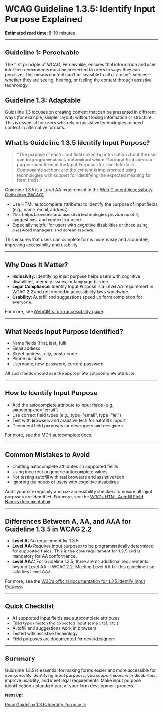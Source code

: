 <!--
title: 1.3.5 - Identify Input Purpose
series: Making the Web Accessible for All
description: A practical guide to WCAG Guideline 1.3.5 (Identify Input Purpose)—what it means, why it matters, and how to help browsers and assistive tech identify the purpose of input fields.
keywords: wcag 1.3.5, identify input purpose, accessibility, web standards, autofill, input fields, digital inclusion
image: WCAG-Series-1.3.5.png
imageAlt: Blue text on yellow background saying, "Web Content Accessibiilty Guiedlines (WCAG) 1.3.5 Explained, Identify Input Purpose"
status: published
date: 2025-07-01
excerpt: Helps browsers and assistive technologies identify the purpose of input fields, improving usability and accessibility.
-->

# **WCAG Guideline 1.3.5: Identify Input Purpose Explained**

**Estimated read time:** 8–10 minutes

---

## **Guideline 1: Perceivable**

The first principle of WCAG, Perceivable, ensures that information and user interface components must be presented to users in ways they can perceive. This means content can’t be invisible to all of a user’s senses—whether they are seeing, hearing, or feeling the content through assistive technology.

## **Guideline 1.3: Adaptable**

Guideline 1.3 focuses on creating content that can be presented in different ways (for example, simpler layout) without losing information or structure. This is essential for users who rely on assistive technologies or need content in alternative formats.

## **What Is Guideline 1.3.5 Identify Input Purpose?**

<!-- [Illustration: Form with input fields and autofill icons, browser suggesting field purposes] -->

> "The purpose of each input field collecting information about the user can be programmatically determined when: The input field serves a purpose identified in the Input Purposes for User Interface Components section; and the content is implemented using technologies with support for identifying the expected meaning for form fields."

Guideline 1.3.5 is a Level AA requirement in the [Web Content Accessibility Guidelines (WCAG)](https://www.w3.org/WAI/WCAG22/quickref/#identify-input-purpose).

- Use HTML autocomplete attributes to identify the purpose of input fields (e.g., name, email, address).
- This helps browsers and assistive technologies provide autofill, suggestions, and context for users.
- Especially helpful for users with cognitive disabilities or those using password managers and screen readers.

This ensures that users can complete forms more easily and accurately, improving accessibility and usability.

---

## **Why Does It Matter?**

<!-- [Infographic: Form fields with autofill icons, user with cognitive disability] -->

- **Inclusivity:** Identifying input purpose helps users with cognitive disabilities, memory issues, or language barriers.
- **Legal Compliance:** Identify Input Purpose is a Level AA requirement in WCAG 2.2 and referenced in accessibility laws worldwide.
- **Usability:** Autofill and suggestions speed up form completion for everyone.

For more, see [WebAIM's form accessibility guide](https://webaim.org/techniques/forms/).

---

## **What Needs Input Purpose Identified?**

<!-- [Grid: Name, email, address, phone fields, all with autofill icons] -->

- Name fields (first, last, full)
- Email address
- Street address, city, postal code
- Phone number
- Username, new-password, current-password

All such fields should use the appropriate autocomplete attribute.

---

## **How to Identify Input Purpose**

<!-- [Side-by-side code snippets: Input with and without autocomplete] -->
<!-- [Example: Form with all fields using autocomplete attributes] -->

- Add the autocomplete attribute to input fields (e.g., autocomplete="email")
- Use correct field types (e.g., type="email", type="tel")
- Test with browsers and assistive tech for autofill support
- Document field purposes for developers and designers

For more, see the [MDN autocomplete docs](https://developer.mozilla.org/en-US/docs/Web/HTML/Attributes/autocomplete).

---

## **Common Mistakes to Avoid**

<!-- [Do/Don't graphic: Left side with autocomplete, right side with missing or incorrect attributes] -->

- Omitting autocomplete attributes on supported fields
- Using incorrect or generic autocomplete values
- Not testing autofill with real browsers and assistive tech
- Ignoring the needs of users with cognitive disabilities

Audit your site regularly and use accessibility checkers to ensure all input purposes are identified. For more, see the [W3C's HTML Autofill Field Names documentation](https://www.w3.org/WAI/WCAG21/Techniques/html/H98).

---

## **Differences Between A, AA, and AAA for Guideline 1.3.5 in WCAG 2.2**

<!-- [Infographic: Three columns labeled A, AA, AAA with example requirements for each] -->

- **Level A:** No requirement for 1.3.5.
- **Level AA:** Requires input purposes to be programmatically determined for supported fields. This is the core requirement for 1.3.5 and is mandatory for AA conformance.
- **Level AAA:** For Guideline 1.3.5, there are no additional requirements beyond Level AA in WCAG 2.2. Meeting Level AA for this guideline also satisfies Level AAA.

For more, see the [W3C’s official documentation for 1.3.5 Identify Input Purpose](https://www.w3.org/WAI/WCAG22/Understanding/identify-input-purpose.html).

---

## **Quick Checklist**

<!-- [Checklist graphic: Icons for each item (form, input, autofill, etc.)] -->

- All supported input fields use autocomplete attributes
- Field types match the expected input (email, tel, etc.)
- Autofill and suggestions work in browsers
- Tested with assistive technology
- Field purposes are documented for devs/designers

---

## **Summary**

<!-- [Illustration: User completing a form with autofill and screen reader support] -->

Guideline 1.3.5 is essential for making forms easier and more accessible for everyone. By identifying input purposes, you support users with disabilities, improve usability, and meet legal requirements. Make input purpose identification a standard part of your form development process.

**Next Up:**

[Read Guideline 1.3.6: Identify Purpose →](WCAG-Guideline-1-3-6-Identify-Purpose-Explained)
